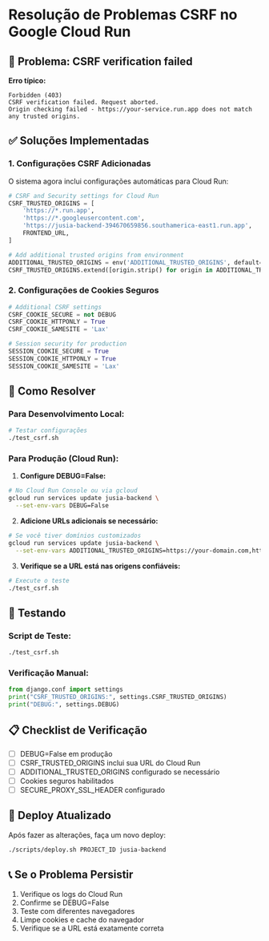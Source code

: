 # Resolução de Problemas CSRF no Google Cloud Run

## 🚨 Problema: CSRF verification failed

**Erro típico:**
```
Forbidden (403)
CSRF verification failed. Request aborted.
Origin checking failed - https://your-service.run.app does not match any trusted origins.
```

## ✅ Soluções Implementadas

### 1. Configurações CSRF Adicionadas

O sistema agora inclui configurações automáticas para Cloud Run:

```python
# CSRF and Security settings for Cloud Run
CSRF_TRUSTED_ORIGINS = [
    'https://*.run.app',
    'https://*.googleusercontent.com',
    'https://jusia-backend-394670659856.southamerica-east1.run.app',
    FRONTEND_URL,
]

# Add additional trusted origins from environment
ADDITIONAL_TRUSTED_ORIGINS = env('ADDITIONAL_TRUSTED_ORIGINS', default='').split(',')
CSRF_TRUSTED_ORIGINS.extend([origin.strip() for origin in ADDITIONAL_TRUSTED_ORIGINS if origin.strip()])
```

### 2. Configurações de Cookies Seguros

```python
# Additional CSRF settings
CSRF_COOKIE_SECURE = not DEBUG
CSRF_COOKIE_HTTPONLY = True
CSRF_COOKIE_SAMESITE = 'Lax'

# Session security for production
SESSION_COOKIE_SECURE = True
SESSION_COOKIE_HTTPONLY = True
SESSION_COOKIE_SAMESITE = 'Lax'
```

## 🔧 Como Resolver

### Para Desenvolvimento Local:
```bash
# Testar configurações
./test_csrf.sh
```

### Para Produção (Cloud Run):

1. **Configure DEBUG=False:**
```bash
# No Cloud Run Console ou via gcloud
gcloud run services update jusia-backend \
  --set-env-vars DEBUG=False
```

2. **Adicione URLs adicionais se necessário:**
```bash
# Se você tiver domínios customizados
gcloud run services update jusia-backend \
  --set-env-vars ADDITIONAL_TRUSTED_ORIGINS=https://your-domain.com,https://another-domain.com
```

3. **Verifique se a URL está nas origens confiáveis:**
```bash
# Execute o teste
./test_csrf.sh
```

## 🧪 Testando

### Script de Teste:
```bash
./test_csrf.sh
```

### Verificação Manual:
```python
from django.conf import settings
print("CSRF_TRUSTED_ORIGINS:", settings.CSRF_TRUSTED_ORIGINS)
print("DEBUG:", settings.DEBUG)
```

## 📋 Checklist de Verificação

- [ ] DEBUG=False em produção
- [ ] CSRF_TRUSTED_ORIGINS inclui sua URL do Cloud Run
- [ ] ADDITIONAL_TRUSTED_ORIGINS configurado se necessário
- [ ] Cookies seguros habilitados
- [ ] SECURE_PROXY_SSL_HEADER configurado

## 🚀 Deploy Atualizado

Após fazer as alterações, faça um novo deploy:

```bash
./scripts/deploy.sh PROJECT_ID jusia-backend
```

## 📞 Se o Problema Persistir

1. Verifique os logs do Cloud Run
2. Confirme se DEBUG=False
3. Teste com diferentes navegadores
4. Limpe cookies e cache do navegador
5. Verifique se a URL está exatamente correta
